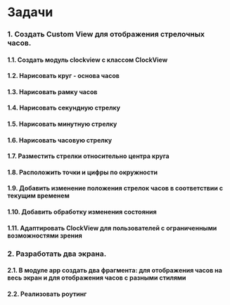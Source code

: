 # Задачи
### 1. Создать Custom View для отображения стрелочных часов.
#### 1.1. Создать модуль clockview с классом ClockView
#### 1.2. Нарисовать круг - основа часов 
#### 1.3. Нарисовать рамку часов
#### 1.4. Нарисовать секундную стрелку
#### 1.5. Нарисовать минутную стрелку
#### 1.6. Нарисовать часовую стрелку
#### 1.7. Разместить стрелки относительно центра круга
#### 1.8. Расположить точки и цифры по окружности
#### 1.9.  Добавить изменение положения стрелок часов в соответствии с текущим временем
#### 1.10. Добавить обработку изменения состояния
#### 1.11. Адаптировать ClockView для пользователей с ограниченными возможностями зрения
### 2. Разработать два экрана.
#### 2.1. В модуле app создать два фрагмента: для отображения часов на весь экран и для отображения часов с разными стилями
#### 2.2. Реализовать роутинг